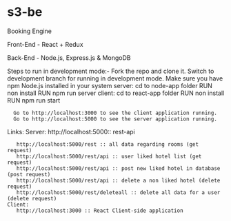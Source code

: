 # s3-be
Booking Engine

Front-End - React + Redux

Back-End - Node.js, Express.js & MongoDB


Steps to run in development mode:-
      Fork the repo and clone it.
      Switch to development branch for running in development mode.
      Make sure you have npm Node.js installed in your system
      server:
        cd to node-app folder 
          RUN non install
          RUN npm run server
      client:
         cd to react-app folder 
          RUN non install
          RUN npm run start
      
      Go to http://localhost:3000 to see the client application running.
      Go to http://localhost:5000 to see the server application running.
      
Links:
    Server:
       http://localhost:5000:: rest-api
       
       http://localhost:5000/rest :: all data regarding rooms (get request)
       http://localhost:5000/rest/api :: user liked hotel list (get request)
       http://localhost:5000/rest/api :: post new liked hotel in database (post request)
       http://localhost:5000/rest/api :: delete a non liked hotel (delete request)
       http://localhost:5000/rest/deleteall :: delete all data for a user (delete request)
    Client:
       http://localhost:3000 :: React Client-side application
     
